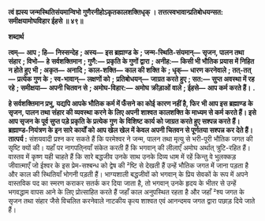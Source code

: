 **त्वं ह्यस्य जन्मस्थितिसंयमान्विभो** **गुणैरनीहोऽकृतकालशक्तिधृक् ।** **तत्तत्स्वभावान्प्रतिबोधयन्सत:** **समीक्षयामोघविहार ईहसे ॥ ४९॥** 

**शब्दार्थ** 

**त्वम्—** **आप** **; हि—** **निस्सन्देह** **; अस्य—** **इस ब्रह्माण्ड के** **; जन्म-स्थिति-संयमान्—** **सृजन, पालन तथा संहार** **; विभो—** **हे** **सर्वशक्तिमान** **; गुणै:—** **प्रकृति के गुणों द्वारा** **; अनीह:—** **किसी भी भौतिक प्रयास में निहित न होते हुए भी** **; अकृत—** **अनादि** **;** **काल-शक्ति—** **काल की शक्ति के** **; धृक्—** **धारण करनेवाले** **; तत्-तत्—** **प्रत्येक गुण के** **; स्व-भावान्—** **लक्षणों को** **;** **प्रतिबोधयन्—** **जाग्रत करते हुए** **; सत:—** **सुप्त अवस्था में रह रहे** **; समीक्षया—** **अपनी चितवन से** **; अमोघ-विहार:—** **अमोघ** **क्रीड़ाओं वाले** **; ईहसे—** **आप कर्म करते हैं।** **.** 

**हे सर्वशक्तिमान प्रभु, यद्यपि आपके भौतिक कर्म में फँसने का कोई कारण नहीं है, फिर** **भी आप इस ब्रह्माण्ड के सृजन, पालन तथा संहार की व्यवस्था करने के लिए अपनी शाश्वत** **कालशक्ति के माध्यम से कर्म करते हैं। इसे आप सृजन के पूर्व सुप्त पड़े प्रकृति के प्रत्येक गुण** **के विशिष्ट कार्य को जाग्रत करते हुए सश्पन्न करते हैं। ब्रह्माण्ड-नियंत्रण के इन सारे कार्यों को** **आप खेल खेल में केवल अपनी चितवन से पूर्णतया सश्पन्न कर देते हैं।** **तात्पर्य :** संशयवादी प्रश्न कर सकते हैं कि परमेश्वर ने जन्म, पालन तथा मृत्यु से भरी-पूरी भौतिक जगत की सृष्टि क्यों की। यहाँ पर नागपति्नयाँ संकेत करती हैं कि भगवान् की लीलाएँ अमोघ अर्थात् त्रुटि-रहित हैं। वास्तव में कृष्ण यही चाहते हैं कि सारे बद्धजीव उनके साथ उनके दिव्य धाम में रहें किन्तु वे भुलक्कड़ जीवात्माएँ जो ईश्वर के इस प्रेम-सश्बन्ध को द्वेष की ²ष्टि से देखती हैं उन्हें भौतिक जगत में जाना पड़ता है और काल की स्थितियाँ भोगनी पड़ती हैं। भाग्यशाली बद्धजीवों को भगवान् के प्रिय सेवकों के रूप में अपने वास्तविक पद का स्मरण कराकर सतर्क कर दिया जाता है, तो भगवान् उनके हृदय के भीतर से उन्हें भगवद्धाम वापस आने के लिए प्रोत्साहित करते हैं जहाँ काल अनुपस्थित रहता है और जहाँ ²श्य जगत के सृजन तथा संहार जैसे विचलित करनेवाले नाटकीय कृत्य शाश्वत एवं आनन्दमय जगत द्वारा पछाड़ दिये जाते हैं।  